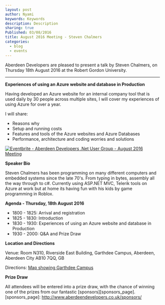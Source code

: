 ```yaml
---
layout: post
author: Nyami
keywords: Keywords
description: Description
sharing: true
Published: 03/08/2016
title: August 2016 Meeting - Steven Chalmers
categories:
  - blog
  - events
---
```

Aberdeen Developers are pleased to present a talk by Steven Chalmers, on Thursday 18th August 2016 at the Robert Gordon University.

***

**Experiences of using an Azure website and database in Production**

Having developed an Azure website for an internal company tool that is used daily by 30 people across multiple sites, I will cover my experiences of using Azure for over a year.

I will share:

+ Reasons why
+ Setup and running costs
+ Features and tools of the Azure websites and Azure Databases
+ Performance, architecture and coding worries and solutions


[![Eventbrite - Aberdeen Developers .Net User Group - August 2016 Meeting](https://www.eventbrite.com/custombutton?eid=11987778769)](http://www.eventbrite.com/e/aberdeen-developers-net-user-group-august-2016-meeting-tickets-26706378497?aff=blog)

**Speaker Bio**

Steven Chalmers has been programming on many different computers and embedded systems since the late 70's. From typing in bytes, assembly all the way through to c#. Currently using ASP.NET MVC, Telerik tools on Azure at work but at home its having fun with his kids by game programming in Roblox.

**Agenda - Thursday, 18th August 2016**

+ 1800 - 1825: Arrival and registration
+ 1825 - 1830: Introduction
+ 1830 - 1930: Experiences of using an Azure website and database in Production
+ 1930 - 2000: Q&A and Prize Draw

**Location and Directions**

Venue: Room N310, Riverside East Building, Garthdee Campus, Aberdeen, Aberdeen City AB10 7QQ, GB

Directions: [Map showing Garthdee Campus](https://maps.google.co.uk/maps?q=Faculty+of+Health+%26+Social+Care,+Garthdee+Campus,+Aberdeen,+Aberdeen+City+AB10+7QG,+GB&hl=en&ll=57.119317,-2.136133&spn=0.004165,0.012413&sll=57.746995,-4.687341&sspn=8.392957,25.422363&hq=Faculty+of+Health+%26+Social+Care,+Garthdee+Campus,&hnear=AB10+7QG,+United+Kingdom&t=m&z=17&iwloc=A)

**Prize Draw**

All attendees will be entered into a prize draw, with the chance of winning one of the prizes from our fantastic [sponsors][sponsors_page].
[sponsors_page]: http://www.aberdeendevelopers.co.uk/sponsors/
